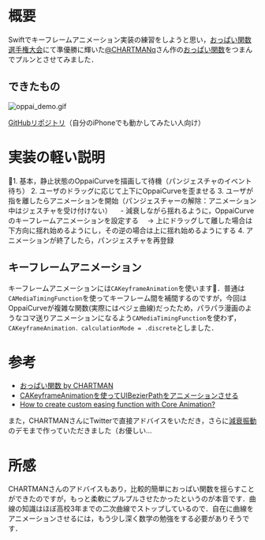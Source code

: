 <!-- title:Swift：おっぱい関数をつまんでプルンとさせてみた． -->
# 概要

Swiftでキーフレームアニメーション実装の練習をしようと思い，[おっぱい関数選手権大会](https://youtu.be/sqcHd4tI99Y)にて準優勝に輝いた[@CHARTMANq](https://twitter.com/CHARTMANq?ref_src=twsrc%5Egoogle%7Ctwcamp%5Eserp%7Ctwgr%5Eauthor)さん作の[おっぱい関数](https://www.desmos.com/calculator/i05puaquwh)をつまんでプルンとさせてみました．

## できたもの
![oppai_demo.gif](./images/e33e9caa-d921-0844-6257-7605ac139963.gif)

[GitHubリポジトリ](https://github.com/Kyome22/Oppai)（自分のiPhoneでも動かしてみたい人向け）

# 実装の軽い説明

1. 基本，静止状態のOppaiCurveを描画して待機（パンジェスチャのイベント待ち）
2. ユーザのドラッグに応じて上下にOppaiCurveを歪ませる
3. ユーザが指を離したらアニメーションを開始（パンジェスチャーの解除：アニメーション中はジェスチャを受け付けない）
　- 減衰しながら揺れるように，OppaiCurveのキーフレームアニメーションを設定する
　-> 上にドラッグして離した場合は下方向に揺れ始めるようにし，その逆の場合は上に揺れ始めるようにする
4. アニメーションが終了したら，パンジェスチャを再登録

## キーフレームアニメーション
キーフレームアニメーションには`CAKeyframeAnimation`を使います．普通は`CAMediaTimingFunction`を使ってキーフレーム間を補間するのですが，今回はOppaiCurveが複雑な関数(実際にはベジェ曲線)だったため，パラパラ漫画のようなコマ送りアニメーションになるよう`CAMediaTimingFunction`を使わず，`CAKeyframeAnimation．calculationMode = .discrete`としました．

# 参考
- [おっぱい関数 by CHARTMAN](https://www.desmos.com/calculator/i05puaquwh)
- [CAKeyframeAnimationを使ってUIBezierPathをアニメーションさせる](https://qiita.com/naoyashiga/items/bd014f303c1b743638b8)
- [How to create custom easing function with Core Animation?](https://stackoverflow.com/questions/5161465/how-to-create-custom-easing-function-with-core-animation)

また，CHARTMANさんにTwitterで直接アドバイスをいただき，さらに[減衰振動](https://www.desmos.com/calculator/e1ue3nc9at)のデモまで作っていただきました（お優しい...

# 所感
CHARTMANさんのアドバイスもあり，比較的簡単におっぱい関数を揺らすことができたのですが，もっと柔軟にプルプルさせたかったというのが本音です．曲線の知識はほぼ高校3年までの二次曲線でストップしているので．自在に曲線をアニメーションさせるには，もう少し深く数学の勉強をする必要がありそうです．
